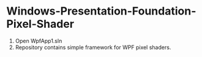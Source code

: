 # Windows-Presentation-Foundation-Pixel-Shader

1. Open WpfApp1.sln
2. Repository contains simple framework for WPF pixel shaders.
